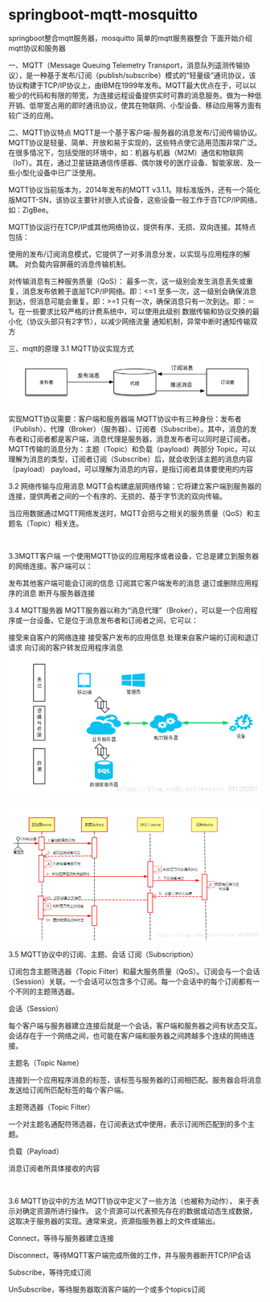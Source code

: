# springboot-mqtt-mosquitto
springboot整合mqtt服务器，mosquitto
简单的mqtt服务器整合
下面开始介绍mqtt协议和服务器

一、MQTT（Message Queuing Telemetry Transport，消息队列遥测传输协议），是一种基于发布/订阅（publish/subscribe）模式的“轻量级”通讯协议，该协议构建于TCP/IP协议上，由IBM在1999年发布。MQTT最大优点在于，可以以极少的代码和有限的带宽，为连接远程设备提供实时可靠的消息服务。做为一种低开销、低带宽占用的即时通讯协议，使其在物联网、小型设备、移动应用等方面有较广泛的应用。


二、MQTT协议特点
MQTT是一个基于客户端-服务器的消息发布/订阅传输协议。MQTT协议是轻量、简单、开放和易于实现的，这些特点使它适用范围非常广泛。在很多情况下，包括受限的环境中，如：机器与机器（M2M）通信和物联网（IoT）。其在，通过卫星链路通信传感器、偶尔拨号的医疗设备、智能家居、及一些小型化设备中已广泛使用。

MQTT协议当前版本为，2014年发布的MQTT v3.1.1。除标准版外，还有一个简化版MQTT-SN，该协议主要针对嵌入式设备，这些设备一般工作于百TCP/IP网络，如：ZigBee。

MQTT协议运行在TCP/IP或其他网络协议，提供有序、无损、双向连接。其特点包括：

使用的发布/订阅消息模式，它提供了一对多消息分发，以实现与应用程序的解耦。
对负载内容屏蔽的消息传输机制。

对传输消息有三种服务质量（QoS）：
最多一次，这一级别会发生消息丢失或重复，消息发布依赖于底层TCP/IP网络。即：<=1
至多一次，这一级别会确保消息到达，但消息可能会重复。即：>=1
只有一次，确保消息只有一次到达。即：＝1。在一些要求比较严格的计费系统中，可以使用此级别
数据传输和协议交换的最小化（协议头部只有2字节），以减少网络流量
通知机制，异常中断时通知传输双方

三、mqtt的原理
3.1 MQTT协议实现方式

![方式](https://github.com/ouyangxiaobo/myimages-resq/blob/master/1.png)

实现MQTT协议需要：客户端和服务器端
MQTT协议中有三种身份：发布者（Publish）、代理（Broker）（服务器）、订阅者（Subscribe）。其中，消息的发布者和订阅者都是客户端，消息代理是服务器，消息发布者可以同时是订阅者。
MQTT传输的消息分为：主题（Topic）和负载（payload）两部分
Topic，可以理解为消息的类型，订阅者订阅（Subscribe）后，就会收到该主题的消息内容（payload）
payload，可以理解为消息的内容，是指订阅者具体要使用的内容
 

3.2 网络传输与应用消息
MQTT会构建底层网络传输：它将建立客户端到服务器的连接，提供两者之间的一个有序的、无损的、基于字节流的双向传输。

当应用数据通过MQTT网络发送时，MQTT会把与之相关的服务质量（QoS）和主题名（Topic）相关连。

 

3.3MQTT客户端
一个使用MQTT协议的应用程序或者设备，它总是建立到服务器的网络连接。客户端可以：

发布其他客户端可能会订阅的信息
订阅其它客户端发布的消息
退订或删除应用程序的消息
断开与服务器连接
 

3.4 MQTT服务器
MQTT服务器以称为“消息代理”（Broker），可以是一个应用程序或一台设备。它是位于消息发布者和订阅者之间，它可以：

接受来自客户的网络连接
接受客户发布的应用信息
处理来自客户端的订阅和退订请求
向订阅的客户转发应用程序消息
![服务器](https://github.com/ouyangxiaobo/myimages-resq/blob/master/2.png)
 
![原理](https://github.com/ouyangxiaobo/myimages-resq/blob/master/3.png)


3.5 MQTT协议中的订阅、主题、会话
订阅（Subscription）

订阅包含主题筛选器（Topic Filter）和最大服务质量（QoS）。订阅会与一个会话（Session）关联。一个会话可以包含多个订阅。每一个会话中的每个订阅都有一个不同的主题筛选器。

会话（Session）

每个客户端与服务器建立连接后就是一个会话，客户端和服务器之间有状态交互。会话存在于一个网络之间，也可能在客户端和服务器之间跨越多个连续的网络连接。

主题名（Topic Name）

连接到一个应用程序消息的标签，该标签与服务器的订阅相匹配。服务器会将消息发送给订阅所匹配标签的每个客户端。

主题筛选器（Topic Filter）

一个对主题名通配符筛选器，在订阅表达式中使用，表示订阅所匹配到的多个主题。

负载（Payload）

消息订阅者所具体接收的内容

 

3.6 MQTT协议中的方法
MQTT协议中定义了一些方法（也被称为动作）， 来于表示对确定资源所进行操作。 这个资源可以代表预先存在的数据或动态生成数据，这取决于服务器的实现。通常来说，资源指服务器上的文件或输出。

Connect，等待与服务器建立连接

Disconnect，等待MQTT客户端完成所做的工作，并与服务器断开TCP/IP会话

Subscribe，等待完成订阅

UnSubscribe，等待服务器取消客户端的一个或多个topics订阅



